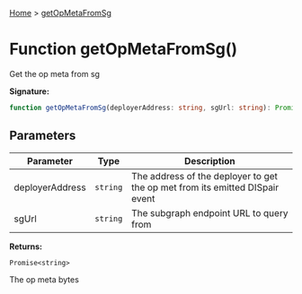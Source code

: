 [Home](../index.md) &gt; [getOpMetaFromSg](./getopmetafromsg_3.md)

# Function getOpMetaFromSg()

Get the op meta from sg

<b>Signature:</b>

```typescript
function getOpMetaFromSg(deployerAddress: string, sgUrl: string): Promise<string>;
```

## Parameters

|  Parameter | Type | Description |
|  --- | --- | --- |
|  deployerAddress | `string` | The address of the deployer to get the op met from its emitted DISpair event |
|  sgUrl | `string` | The subgraph endpoint URL to query from |

<b>Returns:</b>

`Promise<string>`

The op meta bytes


